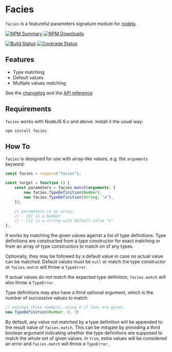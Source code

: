 # Facies

`facies` is a featureful parameters signature module for [nodejs](https://nodejs.org).

[![NPM Summary](https://nodei.co/npm/facies.png)](https://www.npmjs.com/package/facies)
[![NPM Downloads](https://nodei.co/npm-dl/facies.png?months=1)](https://www.npmjs.com/package/facies)

[![Build Status](https://travis-ci.org/pinicarus/facies.svg?branch=master)](https://travis-ci.org/pinicarus/facies)
[![Coverage Status](https://coveralls.io/repos/github/pinicarus/facies/badge.svg?branch=master)](https://coveralls.io/github/pinicarus/facies?branch=master)

## Features

- Type matching
- Default values
- Multiple values matching

See the [changelog](https://github.com/pinicarus/facies/blob/master/CHANGELOG.md) and the
[API reference](https://github.com/pinicarus/facies/blob/master/API.md)

## Requirements

`facies` works with NodeJS 6.x and above. Install it the usual way:

```
npm install facies
```

## How To

`facies` is designed for use with array-like values, e.g. the `arguments`
keyword:

```javascript
const facies = require("facies");

const target = function () {
	const parameters = facies.match(arguments, [
		new facies.TypeDefinition(Number),
		new facies.TypeDefinition(String, "a"),
	]);

	// parameters is an array:
	// - [0] is a Number
	// - [1] is a string with default value "a"
};
```

It works by matching the given values against a list of type definitions.
Type definitions are constructed from a type constructor for exact matching or
from an array of type constructors to match on of any types.

Optionally, they may be followed by a default value in case no actual value can
be matched. Default values must be `null` or match the type constructor or
`facies.match` will throw a `TypeError`.

If actual values do not match the expected type definition, `facies.match` will
also throw a `TypeError`.

Type definitions may also have a third optional argument, which is the number
of successive values to match:

```javascript
// matches three numbers, using 0 if less are given.
new TypeDefinition(Number, 0, 3)
```

By default, any value not matched by a type definition will be appended to the
result value of `facies.match`. This can be mitigate by providing a third
boolean argument indicating whether the type definitions are supposed to match
the whole set of given values. In `true`, extra values will be considered an
error and `facies.match` will throw a `TypeError`.
